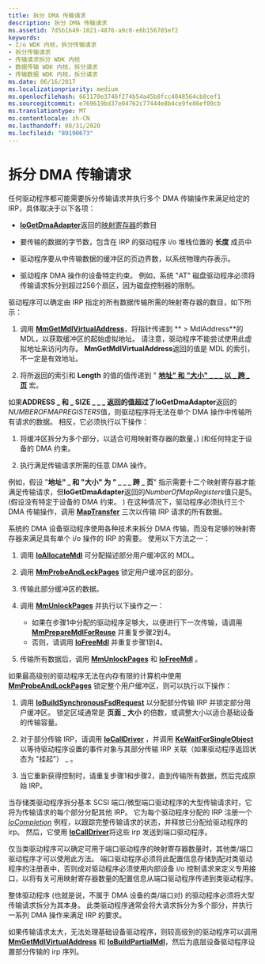 ```yaml
---
title: 拆分 DMA 传输请求
description: 拆分 DMA 传输请求
ms.assetid: 7d5b1649-1021-4876-a9c0-e6b156785ef2
keywords:
- I/o WDK 内核，拆分传输请求
- 拆分传输请求
- 传输请求拆分 WDK 内核
- 数据传输 WDK 内核，拆分请求
- 传输数据 WDK 内核，拆分请求
ms.date: 06/16/2017
ms.localizationpriority: medium
ms.openlocfilehash: 661170e3746f274b54a45b8fcc4048564cb8cef1
ms.sourcegitcommit: e769619bd37e04762c77444e8b4ce9fe86ef09cb
ms.translationtype: MT
ms.contentlocale: zh-CN
ms.lasthandoff: 08/31/2020
ms.locfileid: "89190673"
---
```

# <a name="splitting-dma-transfer-requests"></a>拆分 DMA 传输请求





任何驱动程序都可能需要拆分传输请求并执行多个 DMA 传输操作来满足给定的 IRP，具体取决于以下各项：

-   [**IoGetDmaAdapter**](/windows-hardware/drivers/ddi/wdm/nf-wdm-iogetdmaadapter)返回的[映射寄存器](map-registers.md)的数目

-   要传输的数据的字节数，包含在 IRP 的驱动程序 i/o 堆栈位置的 **长度** 成员中

-   驱动程序要从中传输数据的缓冲区的页边界数，以系统物理内存表示。

-   驱动程序 DMA 操作的设备特定约束。 例如，系统 "AT" 磁盘驱动程序必须将传输请求拆分到超过256个扇区，因为磁盘控制器的限制。

驱动程序可以确定由 IRP 指定的所有数据传输所需的映射寄存器的数目，如下所示：

1.  调用 [**MmGetMdlVirtualAddress**](./mm-bad-pointer.md)，将指针传递到 ** &gt; MdlAddress**的 MDL，以获取缓冲区的起始虚拟地址。 请注意，驱动程序不能尝试使用此虚拟地址来访问内存。 **MmGetMdlVirtualAddress**返回的值是 MDL 的索引，不一定是有效地址。

2.  将所返回的索引和 **Length** 的值的值传递到 " [**地址" 和 "大小" \_ \_ \_ 以 \_ 跨 \_ 页**](./mm-bad-pointer.md) 宏。

如果**ADDRESS \_ 和 \_ SIZE \_ \_ \_ **返回的值超过了**IoGetDmaAdapter**返回的*NUMBEROFMAPREGISTERS*值，则驱动程序将无法在单个 DMA 操作中传输所有请求的数据。 相反，它必须执行以下操作：

1.  将缓冲区拆分为多个部分，以适合可用映射寄存器的数量，)  (和任何特定于设备的 DMA 约束。

2.  执行满足传输请求所需的任意 DMA 操作。

例如，假设 "**地址" \_ 和 "大小" 为 " \_ \_ \_ 跨 \_ 页**" 指示需要十二个映射寄存器才能满足传输请求，但**IoGetDmaAdapter**返回的*NumberOfMapRegisters*值只是5。  (假设没有特定于设备的 DMA 约束。 ) 在这种情况下，驱动程序必须执行三个 DMA 传输操作，调用 [**MapTransfer**](/windows-hardware/drivers/ddi/wdm/nc-wdm-pmap_transfer) 三次以传输 IRP 请求的所有数据。

系统的 DMA 设备驱动程序使用各种技术来拆分 DMA 传输，而没有足够的映射寄存器来满足具有单个 i/o 操作的 IRP 的需要。 使用以下方法之一：

1.  调用 [**IoAllocateMdl**](/windows-hardware/drivers/ddi/wdm/nf-wdm-ioallocatemdl) 可分配描述部分用户缓冲区的 MDL。

2.  调用 [**MmProbeAndLockPages**](/windows-hardware/drivers/ddi/wdm/nf-wdm-mmprobeandlockpages) 锁定用户缓冲区的部分。

3.  传输此部分缓冲区的数据。

4.  调用 [**MmUnlockPages**](/windows-hardware/drivers/ddi/wdm/nf-wdm-mmunlockpages) 并执行以下操作之一：
    -   如果在步骤1中分配的驱动程序足够大，以便进行下一次传输，请调用 [**MmPrepareMdlForReuse**](./mm-bad-pointer.md) 并重复步骤2到4。
    -   否则，请调用 [**IoFreeMdl**](/windows-hardware/drivers/ddi/wdm/nf-wdm-iofreemdl) 并重复步骤1到4。

5.  传输所有数据后，调用 [**MmUnlockPages**](/windows-hardware/drivers/ddi/wdm/nf-wdm-mmunlockpages) 和 [**IoFreeMdl**](/windows-hardware/drivers/ddi/wdm/nf-wdm-iofreemdl) 。

如果最高级别的驱动程序无法在内存有限的计算机中使用 [**MmProbeAndLockPages**](/windows-hardware/drivers/ddi/wdm/nf-wdm-mmprobeandlockpages) 锁定整个用户缓冲区，则可以执行以下操作：

1.  调用 [**IoBuildSynchronousFsdRequest**](/windows-hardware/drivers/ddi/wdm/nf-wdm-iobuildsynchronousfsdrequest) 以分配部分传输 IRP 并锁定部分用户缓冲区。 锁定区域通常是 **页面 \_ 大小** 的倍数，或调整大小以适合基础设备的传输容量。

2.  对于部分传输 IRP，请调用 [**IoCallDriver**](/windows-hardware/drivers/ddi/wdm/nf-wdm-iocalldriver) ，并调用 [**KeWaitForSingleObject**](/windows-hardware/drivers/ddi/wdm/nf-wdm-kewaitforsingleobject) 以等待驱动程序设置的事件对象与其部分传输 IRP 关联（如果驱动程序返回状态为 "挂起"） \_ 。

3.  当它重新获得控制时，请重复步骤1和步骤2，直到传输所有数据，然后完成原始 IRP。

当存储类驱动程序拆分基本 SCSI 端口/微型端口驱动程序的大型传输请求时，它将为传输请求的每个部分分配其他 IRP。 它为每个驱动程序分配的 IRP 注册一个 [*IoCompletion*](/windows-hardware/drivers/ddi/wdm/nc-wdm-io_completion_routine) 例程，以跟踪完整传输请求的状态，并释放已分配给驱动程序的 irp。 然后，它使用 [**IoCallDriver**](/windows-hardware/drivers/ddi/wdm/nf-wdm-iocalldriver)将这些 irp 发送到端口驱动程序。

仅当类驱动程序可以确定可用于端口驱动程序的映射寄存器数量时，其他类/端口驱动程序才可以使用此方法。 端口驱动程序必须将此配置信息存储到配对类驱动程序的注册表中，否则成对驱动程序必须使用内部设备 i/o 控制请求来定义专用接口，以将有关可用映射寄存器数量的配置信息从端口驱动程序传递到类驱动程序。

整体驱动程序 (也就是说，不属于 DMA 设备的类/端口对) 的驱动程序必须将大型传输请求拆分为其本身。 此类驱动程序通常会将大请求拆分为多个部分，并执行一系列 DMA 操作来满足 IRP 的要求。

如果传输请求太大，无法处理基础设备驱动程序，则较高级别的驱动程序可以调用 [**MmGetMdlVirtualAddress**](./mm-bad-pointer.md) 和 [**IoBuildPartialMdl**](/windows-hardware/drivers/ddi/wdm/nf-wdm-iobuildpartialmdl)，然后为底层设备驱动程序设置部分传输的 irp 序列。

 

